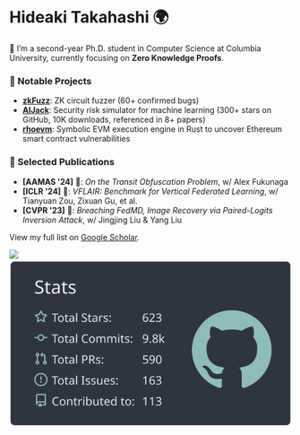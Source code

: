 # Hideaki Takahashi 🌍

👋 I’m a second-year Ph.D. student in Computer Science at Columbia University, currently focusing on **Zero Knowledge Proofs**.

### 🚀 Notable Projects
- **[zkFuzz](https://github.com/Koukyosyumei/zkFuzz)**: ZK circuit fuzzer (60+ confirmed bugs)
- **[AIJack](https://github.com/Koukyosyumei/AIJack)**: Security risk simulator for machine learning (300+ stars on GitHub, 10K downloads, referenced in 8+ papers)
- **[rhoevm](https://github.com/Koukyosyumei/rhoevm)**: Symbolic EVM execution engine in Rust to uncover Ethereum smart contract vulnerabilities

### 📄 Selected Publications  
- **[AAMAS '24]** 🚗: *On the Transit Obfuscation Problem*, w/ Alex Fukunaga  
- **[ICLR '24]** 🌳: *VFLAIR: Benchmark for Vertical Federated Learning*, w/ Tianyuan Zou, Zixuan Gu, et al.  
- **[CVPR '23]** 🎥: *Breaching FedMD, Image Recovery via Paired-Logits Inversion Attack*, w/ Jingjing Liu & Yang Liu

View my full list on [Google Scholar](https://scholar.google.com/citations?user=RA3z3UEAAAAJ).

<img src="http://github-profile-summary-cards.vercel.app/api/cards/repos-per-language?username=Koukyosyumei&theme=nord_dark"> <img src="https://raw.githubusercontent.com/Koukyosyumei/Koukyosyumei/main/profile-summary-card-output/nord_dark/3-stats.svg">



